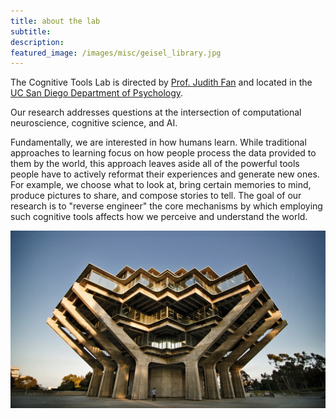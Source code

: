```yaml
---
title: about the lab
subtitle: 
description: 
featured_image: /images/misc/geisel_library.jpg
---
```


The Cognitive Tools Lab is directed by [Prof. Judith Fan](https://psychology.ucsd.edu/people/profiles/jefan.html) and located in the [UC San Diego Department of Psychology](https://psychology.ucsd.edu/). 

Our research addresses questions at the intersection of computational neuroscience, cognitive science, and AI. 

Fundamentally, we are interested in how humans learn. While traditional approaches to learning focus on how people process the data provided to them by the world, this approach leaves aside all of the powerful tools people have to actively reformat their experiences and generate new ones. For example, we choose what to look at, bring certain memories to mind, produce pictures to share, and compose stories to tell. The goal of our research is to "reverse engineer" the core mechanisms by which employing such cognitive tools affects how we perceive and understand the world.

![](/images/misc/geisel_library.jpg)
